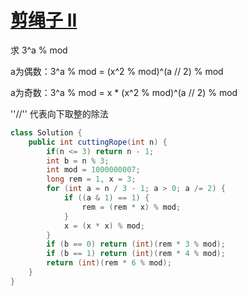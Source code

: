 # [剪绳子 II](https://leetcode-cn.com/problems/jian-sheng-zi-ii-lcof/)

求 3^a % mod 

a为偶数：3^a % mod = (x^2 % mod)^(a // 2) % mod

a为奇数：3^a % mod =  x * (x^2 % mod)^(a // 2) % mod

''//'' 代表向下取整的除法

```java
class Solution {
    public int cuttingRope(int n) {
        if(n <= 3) return n - 1;
        int b = n % 3;
        int mod = 1000000007;
        long rem = 1, x = 3;
        for (int a = n / 3 - 1; a > 0; a /= 2) {
            if ((a & 1) == 1) {
                rem = (rem * x) % mod;
            }
            x = (x * x) % mod;
        }
        if (b == 0) return (int)(rem * 3 % mod);
        if (b == 1) return (int)(rem * 4 % mod);
        return (int)(rem * 6 % mod);
    }
}
```

